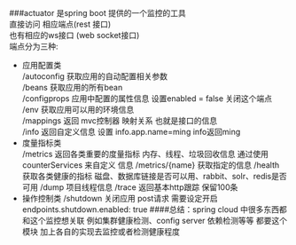 ###actuator 是spring boot 提供的一个监控的工具  
直接访问 相应端点(rest 接口)   
也有相应的ws接口 (web socket接口)  
端点分为三种:  
* 应用配置类  
/autoconfig 获取应用的自动配置相关参数  
/beans  获取应用的所有bean   
/configprops 应用中配置的属性信息  设置enabled = false 关闭这个端点  
/env  获取应用可以用的环境信息   
/mappings 返回 mvc控制器 映射关系 也就是接口的信息   
/info 返回自定义信息 设置 info.app.name=ming  info返回ming  
* 度量指标类  
/metrics 返回各类重要的度量指标  内存、线程、垃圾回收信息  通过使用 counterServices 来自定义 信息 
/metrics/{name} 获取指定的信息 
/health 获取各类健康的指标 磁盘、数据库链接是否可以用、rabbit、solr、redis是否可用
/dump 项目线程信息
/trace  返回基本http跟踪 保留100条
* 操作控制类
/shutdown 关闭应用   post请求 需要设定开启endpoints.shutdown.enabled: true
####总结：spring cloud 中很多东西都和这个监控想关联 例如集群健康检测、config server 依赖检测等等 都要这个模块 加上各自的实现去监控或者检测健康程度


